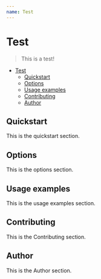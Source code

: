 ```yaml
---
name: Test
---
```


# Test

> This is a test!

<!-- toc -->
* [Test](#test)
  * [Quickstart](#quickstart)
  * [Options](#options)
  * [Usage examples](#usage-examples)
  * [Contributing](#contributing)
  * [Author](#author)

<!-- toc stop -->
## Quickstart
This is the quickstart section.

## Options
This is the options section.

## Usage examples
This is the usage examples section.

## Contributing
This is the Contributing section.

## Author
This is the Author section.

